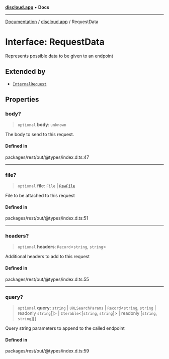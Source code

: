 [**discloud.app**](../README.md) • **Docs**

***

[Documentation](../../packages.md) / [discloud.app](../README.md) / RequestData

# Interface: RequestData

Represents possible data to be given to an endpoint

## Extended by

- [`InternalRequest`](InternalRequest.md)

## Properties

### body?

> `optional` **body**: `unknown`

The body to send to this request.

#### Defined in

packages/rest/out/@types/index.d.ts:47

***

### file?

> `optional` **file**: `File` \| [`RawFile`](RawFile.md)

File to be attached to this request

#### Defined in

packages/rest/out/@types/index.d.ts:51

***

### headers?

> `optional` **headers**: `Record`\<`string`, `string`\>

Additional headers to add to this request

#### Defined in

packages/rest/out/@types/index.d.ts:55

***

### query?

> `optional` **query**: `string` \| `URLSearchParams` \| `Record`\<`string`, `string` \| readonly `string`[]\> \| `Iterable`\<[`string`, `string`]\> \| readonly [`string`, `string`][]

Query string parameters to append to the called endpoint

#### Defined in

packages/rest/out/@types/index.d.ts:59
